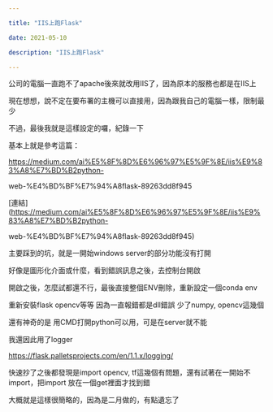 ```yaml
---

title: "IIS上跑Flask"

date: 2021-05-10

description: "IIS上跑Flask"

---
```




公司的電腦一直跑不了apache後來就改用IIS了，因為原本的服務也都是在IIS上



現在想想，說不定在要布署的主機可以直接用，因為跟我自己的電腦一樣，限制最少



不過，最後我就是這樣設定的囉，紀錄一下



基本上就是參考這篇：



https://medium.com/ai%E5%8F%8D%E6%96%97%E5%9F%8E/iis%E9%83%A8%E7%BD%B2python-

web-%E4%BD%BF%E7%94%A8flask-89263dd8f945



[連結](https://medium.com/ai%E5%8F%8D%E6%96%97%E5%9F%8E/iis%E9%83%A8%E7%BD%B2python-

web-%E4%BD%BF%E7%94%A8flask-89263dd8f945)



主要踩到的坑，就是一開始windows server的部分功能沒有打開



好像是圖形化介面或什麼，看到錯誤訊息之後，去控制台開啟



開啟之後，怎麼試都還不行，最後直接整個ENV刪除，重新設定一個conda env



重新安裝flask opencv等等 因為一直報錯都是dll錯誤 少了numpy, opencv這幾個



還有神奇的是 用CMD打開python可以用，可是在server就不能



我還因此用了logger



https://flask.palletsprojects.com/en/1.1.x/logging/



快速抄了之後都發現是import opencv, tf這幾個有問題，還有試著在一開始不import，把import 放在一個get裡面才找到錯



大概就是這樣很簡略的，因為是二月做的，有點遺忘了



